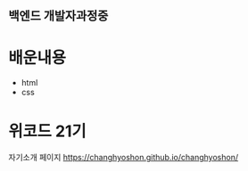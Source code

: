 ## 백엔드 개발자과정중

# 배운내용
 - html
 - css

# 위코드 21기
 
자기소개 페이지
 https://changhyoshon.github.io/changhyoshon/







